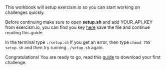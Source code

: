 This workbook will setup exercism.io so you can start working on challenges quickly.

Before continuing make sure to open **setup.sh** and add YOUR_API_KEY from exercism.io, you can find you key [here](http://exercism.io/account/key) save the file and continue reading this guide.

In the terminal type `./setup.sh`
If you get an error, then type `chmod 755 setup.sh` and then try running `./setup.sh` again.

Congratulations! You are ready to go, read this [guide](http://exercism.io/languages/javascript/exercises) to download your first challenge.